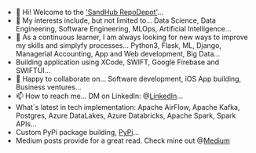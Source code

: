 - 👋 Hi! Welcome to the ['SandHub RepoDepot'](https://github.com/manoritesandeep/)...
- 👀 My interests include, but not limited to... Data Science, Data Engineering, Software Engineering, MLOps, Artificial Intelligence...
- 🌱 As a continuous learner, I am always looking for new ways to improve my skills and simplyfy processes... Python3, Flask, ML, Django, Managerial Accounting, App and Web development, Big Data...
- Building application using XCode, SWIFT, Google Firebase and SWIFTUI...
- 💞️ Happy to collaborate on... Software development, iOS App building, Business ventures...
- 📫 How to reach me... DM on LinkedIn: @[LinkedIn](www.linkedin.com/in/sandeepsolanki)...
- What`s latest in tech implementation: Apache AirFlow, Apache Kafka, Postgres, Azure DataLakes, Azure Databricks, Apache Spark,  Spark APIs...
- Custom PyPi package building, [PyPi](https://pypi.org/user/sandeepsolanki/)...
- Medium posts provide for a great read. Check mine out @[Medium](https://medium.com/@manoritesandeep/exploring-the-airbnb-dataset-unveiling-insights-and-trends-e7c6d4618298)
<!---
manoritesandeep/manoritesandeep is a ✨ special ✨ repository because its `README.md` (this file) appears on your GitHub profile.
You can click the Preview link to take a look at your changes.
--->
